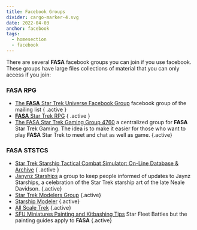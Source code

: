```yaml
---
title: Facebook Groups
divider: cargo-marker-4.svg
date: 2022-04-03
anchor: facebook
tags: 
  - homesection
  - facebook
---
```

There are several **FASA** facebook groups you can join if you use facebook. These groups have large files collections of material that you can only access if you join:

### FASA RPG

- [The **FASA** Star Trek Universe Facebook Group](https://www.facebook.com/groups/197388154479/) facebook group of the mailing list { .active }
- [**FASA** Star Trek RPG](https://www.facebook.com/groups/fasastrpg) { .active }
- [The FASA Star Trek Gaming Group 4760](https://www.facebook.com/groups/1806450362982917) a centralized group for **FASA** Star Trek Gaming. The idea is to make it easier for those who want to play **FASA** Star Trek to meet and chat as well as game. {.active}

### FASA STSTCS

- [Star Trek Starship Tactical Combat Simulator: On-Line Database & Archive](https://www.facebook.com/groups/999526423421497/) { .active }
- [Janynz Starships](https://www.facebook.com/groups/211967500763519) a group to keep people informed of updates to Jaynz Starships, a celebration of the Star Trek starship art of the late Neale Davidson. {.active}
- [Star Trek Modelers Group](https://www.facebook.com/groups/startrekmodels) {.active}
- [Starship Modeler](https://www.facebook.com/groups/starshipmodeler) {.active}
- [All Scale Trek](https://www.facebook.com/officialallscaletrek) {.active}
- [SFU Miniatures Painting and Kitbashing Tips](https://www.facebook.com/groups/568564029852004) Star Fleet Battles but the painting guides apply to **FASA** {.active}


